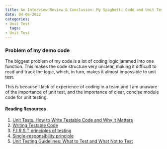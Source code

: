 ```yaml
---
title: An Interview Review & Conclusion: My Spaghetti Code and Unit Test
date: 04-06-2022
categories:
- Unit Test
  tags:
- Unit Test
---
```


### Problem of my demo code

The biggest problem of my code is a lot of coding logic jammed into one function.
This makes the code structure very unclear, making it difficult to read and track the logic, which, in turn, makes it almost impossible to unit test.

This is because I lack of experience of coding in a team,and I am unaware of the importance of unit test, and the importance of clear, concise module code for unit testing.

















#### Reading Resources
1. [Unit Tests, How to Write Testable Code and Why it Matters](https://www.toptal.com/qa/how-to-write-testable-code-and-why-it-matters)
2. [Writing Testable Code](https://medium.com/feedzaitech/writing-testable-code-b3201d4538eb)
3. [F.I.R.S.T principles of testing](https://medium.com/@tasdikrahman/f-i-r-s-t-principles-of-testing-1a497acda8d6)
4. [Single-responsibility principle](https://en.wikipedia.org/wiki/Single-responsibility_principle)
5. [Unit Testing Guidelines: What to Test and What Not to Test](https://dzone.com/articles/unit-testing-guidelines-what-to-test-and-what-not)